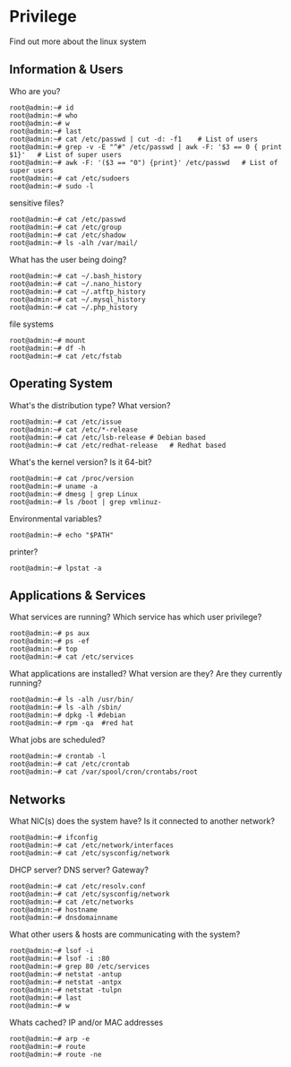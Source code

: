 # Privilege

Find out more about the linux system

## Information & Users
Who are you?
```shell
root@admin:~# id
root@admin:~# who
root@admin:~# w
root@admin:~# last
root@admin:~# cat /etc/passwd | cut -d: -f1    # List of users
root@admin:~# grep -v -E "^#" /etc/passwd | awk -F: '$3 == 0 { print $1}'   # List of super users
root@admin:~# awk -F: '($3 == "0") {print}' /etc/passwd   # List of super users
root@admin:~# cat /etc/sudoers
root@admin:~# sudo -l

```
sensitive files?
```shell
root@admin:~# cat /etc/passwd
root@admin:~# cat /etc/group
root@admin:~# cat /etc/shadow
root@admin:~# ls -alh /var/mail/
```
What has the user being doing?
```shell
root@admin:~# cat ~/.bash_history
root@admin:~# cat ~/.nano_history
root@admin:~# cat ~/.atftp_history
root@admin:~# cat ~/.mysql_history
root@admin:~# cat ~/.php_history
```
file systems
```shell
root@admin:~# mount
root@admin:~# df -h
root@admin:~# cat /etc/fstab
```

## Operating System

What's the distribution type? What version?

```shell
root@admin:~# cat /etc/issue
root@admin:~# cat /etc/*-release
root@admin:~# cat /etc/lsb-release # Debian based
root@admin:~# cat /etc/redhat-release   # Redhat based
```

What's the kernel version? Is it 64-bit?

```shell
root@admin:~# cat /proc/version
root@admin:~# uname -a
root@admin:~# dmesg | grep Linux
root@admin:~# ls /boot | grep vmlinuz-
```
Environmental variables?
```shell
root@admin:~# echo "$PATH"

```

printer?
```shell
root@admin:~# lpstat -a
```

## Applications & Services

What services are running? Which service has which user privilege?
```shell
root@admin:~# ps aux
root@admin:~# ps -ef
root@admin:~# top
root@admin:~# cat /etc/services

```
What applications are installed? What version are they? Are they currently running?

```shell
root@admin:~# ls -alh /usr/bin/
root@admin:~# ls -alh /sbin/
root@admin:~# dpkg -l #debian
root@admin:~# rpm -qa  #red hat
```


What jobs are scheduled?

```shell
root@admin:~# crontab -l
root@admin:~# cat /etc/crontab
root@admin:~# cat /var/spool/cron/crontabs/root
```

## Networks

What NIC(s) does the system have? Is it connected to another network?

```shell
root@admin:~# ifconfig
root@admin:~# cat /etc/network/interfaces
root@admin:~# cat /etc/sysconfig/network
```
DHCP server? DNS server? Gateway?
```shell
root@admin:~# cat /etc/resolv.conf
root@admin:~# cat /etc/sysconfig/network
root@admin:~# cat /etc/networks
root@admin:~# hostname
root@admin:~# dnsdomainname
```
What other users & hosts are communicating with the system?
```shell
root@admin:~# lsof -i
root@admin:~# lsof -i :80
root@admin:~# grep 80 /etc/services
root@admin:~# netstat -antup
root@admin:~# netstat -antpx
root@admin:~# netstat -tulpn
root@admin:~# last
root@admin:~# w
```
Whats cached? IP and/or MAC addresses
```shell
root@admin:~# arp -e
root@admin:~# route
root@admin:~# route -ne

```

